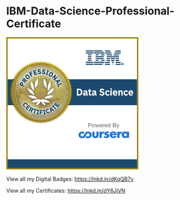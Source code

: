 # IBM-Data-Science-Professional-Certificate

![IBM Data Science Certificate](https://github.com/svyas19/IBM-Data-Science-Professional-Certificate/blob/main/data-science-professional-certificate.png)



View all my Digital Badges: https://lnkd.in/dKqQB7v

View all my Certificates: https://lnkd.in/dY6JjVN

